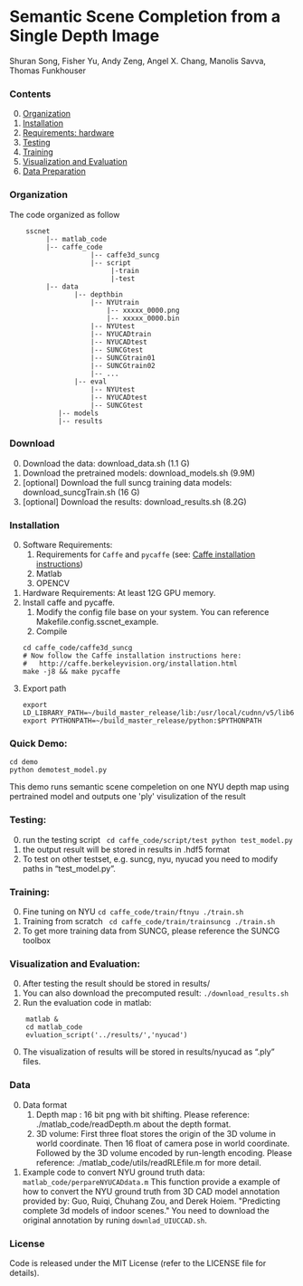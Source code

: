 # Semantic Scene Completion from a Single Depth Image
Shuran Song, Fisher Yu,  Andy Zeng,  Angel X. Chang,  Manolis Savva,  Thomas Funkhouser  


### Contents
0. [Organization](#organization)
0. [Installation](#installation)
0. [Requirements: hardware](#requirements-hardware)
0. [Testing](#testing)
0. [Training](#training)
0. [Visualization and Evaluation](#visualization-and-evaluation)
0. [Data Preparation](#data)



### Organization
The code organized as follow 
``` shell
    sscnet
         |-- matlab_code
         |-- caffe_code
                    |-- caffe3d_suncg
                    |-- script
                         |-train
                         |-test   
         |-- data
                |-- depthbin
                    |-- NYUtrain 
                        |-- xxxxx_0000.png
                        |-- xxxxx_0000.bin
                    |-- NYUtest
                    |-- NYUCADtrain
                    |-- NYUCADtest
                    |-- SUNCGtest
                    |-- SUNCGtrain01
                    |-- SUNCGtrain02
                    |-- ...
                |-- eval
                    |-- NYUtest
                    |-- NYUCADtest
                    |-- SUNCGtest
            |-- models
            |-- results
```
### Download 
0. Download the data: download_data.sh (1.1 G)
0. Download the pretrained models: download_models.sh (9.9M)
0. [optional] Download the full suncg training data models: download_suncgTrain.sh (16 G)
0. [optional] Download the results: download_results.sh (8.2G)


### Installation
0. Software Requirements: 
   1. Requirements for `Caffe` and `pycaffe` (see: [Caffe installation instructions](http://caffe.berkeleyvision.org/installation.html))
   2. Matlab
   3. OPENCV
0. Hardware Requirements:  At least 12G GPU memory.
0. Install caffe and pycaffe. 
    1. Modify the config file base on your system. You can reference Makefile.config.sscnet_example.
    2. Compile  
    ```Shell
    cd caffe_code/caffe3d_suncg
    # Now follow the Caffe installation instructions here:
    #   http://caffe.berkeleyvision.org/installation.html
    make -j8 && make pycaffe
    ```
0. Export path
    ```Shell 
    export LD_LIBRARY_PATH=~/build_master_release/lib:/usr/local/cudnn/v5/lib64:~/anaconda2/lib:$LD_LIBRARY_PATH
    export PYTHONPATH=~/build_master_release/python:$PYTHONPATH
    ```

### Quick Demo:
  ```Shell 
  cd demo
  python demotest_model.py
  ```
This demo runs semantic scene compeletion on one NYU depth map using pertrained model and outputs one 'ply' visulization of the result


### Testing:
0. run the testing script
  ` cd caffe_code/script/test
    python test_model.py`
0. the output result will be stored in results in .hdf5 format
0. To test on other testset, e.g. suncg, nyu, nyucad you need to modify paths in “test_model.py”.
    


### Training:
0. Fine tuning on NYU 
    `cd caffe_code/train/ftnyu
      ./train.sh`
0. Training from scratch 
    ` cd caffe_code/train/trainsuncg
    ./train.sh`
0. To get more training data from SUNCG, please reference the SUNCG toolbox 
    


### Visualization and Evaluation:
0. After testing the result should be stored in results/
0. You can also download the precomputed result:
   `./download_results.sh`
0. Run the evaluation code in matlab:
``` shell 
    matlab &
    cd matlab_code
    evluation_script('../results/','nyucad')
```
0. The visualization of results will be stored in results/nyucad as “.ply” files.



### Data 
0. Data format 
    1. Depth map : 
        16 bit png with bit shifting.
        Please reference: ./matlab_code/readDepth.m about the depth format.
    2. 3D volume: 
        First three float stores the origin of the 3D volume in world coordinate.
        Then 16 float of camera pose in world coordinate.
        Followed by the 3D volume encoded by run-length encoding.
        Please reference: ./matlab_code/utils/readRLEfile.m for more detail.
0. Example code to convert NYU ground truth data: `matlab_code/perpareNYUCADdata.m` 
   This function provide a example of how to convert the NYU ground truth from 3D CAD model annotation provided by:
   Guo, Ruiqi, Chuhang Zou, and Derek Hoiem. "Predicting complete 3d models of indoor scenes."
   You need to download the original annotation by runing `downlad_UIUCCAD.sh`.  


### License
Code is released under the MIT License (refer to the LICENSE file for details).

    
